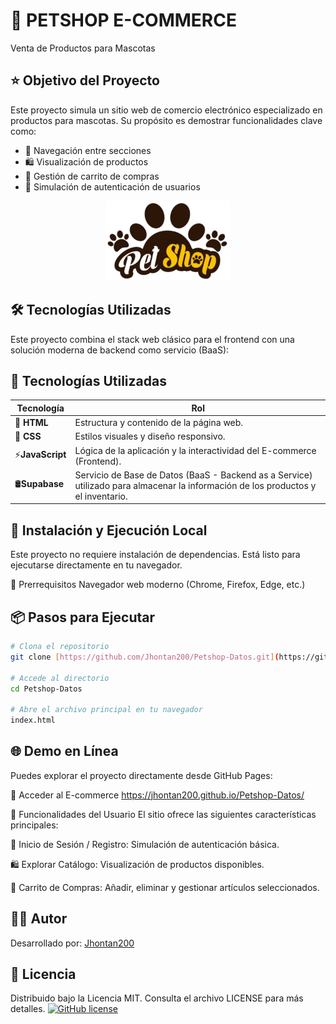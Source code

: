 # 🐾 PETSHOP E-COMMERCE
Venta de Productos para Mascotas

## ⭐ Objetivo del Proyecto
Este proyecto simula un sitio web de comercio electrónico especializado en productos para mascotas. Su propósito es demostrar funcionalidades clave como:

- 🧭 Navegación entre secciones  
- 🛍️ Visualización de productos  
- 🛒 Gestión de carrito de compras  
- 🔐 Simulación de autenticación de usuarios  

<p align="center">
<img src="imagenes/Logo.png" alt="PetShop Logo" width="200">
</p>

## 🛠️ Tecnologías Utilizadas
Este proyecto combina el stack web clásico para el frontend con una solución moderna de backend como servicio (BaaS):
## 🧰 Tecnologías Utilizadas

|  **Tecnología** | **Rol** |
|--------------------|-----------|
| 📝 **HTML** | Estructura y contenido de la página web. |
| 🎨 **CSS** | Estilos visuales y diseño responsivo. |
| ⚡**JavaScript** | Lógica de la aplicación y la interactividad del E-commerce (Frontend). |
| 🛢️**Supabase** | Servicio de Base de Datos (BaaS - Backend as a Service) utilizado para almacenar la información de los productos y el inventario. |


## 🚀 Instalación y Ejecución Local
Este proyecto no requiere instalación de dependencias. Está listo para ejecutarse directamente en tu navegador.

🔧 Prerrequisitos
Navegador web moderno (Chrome, Firefox, Edge, etc.)

## 📦 Pasos para Ejecutar
```bash
# Clona el repositorio
git clone [https://github.com/Jhontan200/Petshop-Datos.git](https://github.com/Jhontan200/Petshop-Datos.git)

# Accede al directorio
cd Petshop-Datos

# Abre el archivo principal en tu navegador
index.html
```

## 🌐 Demo en Línea
Puedes explorar el proyecto directamente desde GitHub Pages:

🔗 Acceder al E-commerce
https://jhontan200.github.io/Petshop-Datos/

🧭 Funcionalidades del Usuario
El sitio ofrece las siguientes características principales:

🔐 Inicio de Sesión / Registro: Simulación de autenticación básica.

🛍️ Explorar Catálogo: Visualización de productos disponibles.

🛒 Carrito de Compras: Añadir, eliminar y gestionar artículos seleccionados.

## 👨‍💻 Autor

Desarrollado por: [Jhontan200](https://github.com/Jhontan200)

## 📄 Licencia
Distribuido bajo la Licencia MIT. Consulta el archivo LICENSE para más detalles.
[![GitHub license](https://img.shields.io/github/license/Jhontan200/Petshop-Datos)](./LICENSE) 
